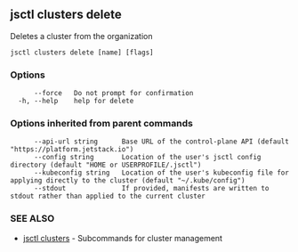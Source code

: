 ## jsctl clusters delete

Deletes a cluster from the organization

```
jsctl clusters delete [name] [flags]
```

### Options

```
      --force   Do not prompt for confirmation
  -h, --help    help for delete
```

### Options inherited from parent commands

```
      --api-url string      Base URL of the control-plane API (default "https://platform.jetstack.io")
      --config string       Location of the user's jsctl config directory (default "HOME or USERPROFILE/.jsctl")
      --kubeconfig string   Location of the user's kubeconfig file for applying directly to the cluster (default "~/.kube/config")
      --stdout              If provided, manifests are written to stdout rather than applied to the current cluster
```

### SEE ALSO

* [jsctl clusters](jsctl_clusters.md)	 - Subcommands for cluster management

